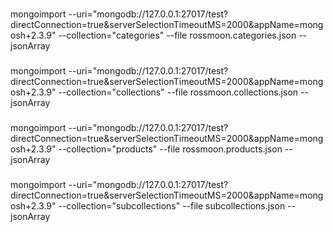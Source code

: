 
###
mongoimport --uri="mongodb://127.0.0.1:27017/test?directConnection=true&serverSelectionTimeoutMS=2000&appName=mongosh+2.3.9" --collection="categories" --file rossmoon.categories.json  --jsonArray

###
mongoimport --uri="mongodb://127.0.0.1:27017/test?directConnection=true&serverSelectionTimeoutMS=2000&appName=mongosh+2.3.9" --collection="collections" --file rossmoon.collections.json  --jsonArray


###
mongoimport --uri="mongodb://127.0.0.1:27017/test?directConnection=true&serverSelectionTimeoutMS=2000&appName=mongosh+2.3.9" --collection="products" --file rossmoon.products.json  --jsonArray








###
mongoimport --uri="mongodb://127.0.0.1:27017/test?directConnection=true&serverSelectionTimeoutMS=2000&appName=mongosh+2.3.9" --collection="subcollections" --file subcollections.json  --jsonArray
